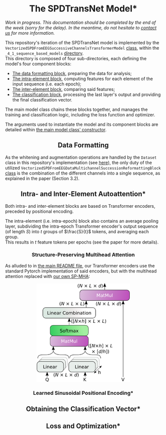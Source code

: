 <h1 style="text-align: center;">The SPDTransNet Model*</h1>

*Work in progress. This documentation should be completed by the end of the week (sorry for the delay). In the meantime,
do not hesitate to [contact us](mailto:mathieu.seraphim@unicaen.fr) for more information.*

This repository's iteration of the SPDTransNet model is implemented by the
`VectorizedSPDFromEEGSuccessiveChannelsTransformerModel` [class](../../_4_models/_4_1_sequence_based_models/VectorizedSPDFromEEGSuccessiveChannelsTransformerModel.py),
within the `_4_1_sequence_based_models` [directory](../../_4_models/_4_1_sequence_based_models).  
This directory is composed of four sub-directories, each defining the model's four component blocks:
- [The data formatting block](../../_4_models/_4_1_sequence_based_models/data_formatting_block), preparing the data for
analysis;
- [The intra-element block](../../_4_models/_4_1_sequence_based_models/intra_element_block), computing features for each
element of the input sequence (i.e. each epoch);
- [The inter-element block](../../_4_models/_4_1_sequence_based_models/inter_element_block), comparing said features;
- [The classification block](../../_4_models/_4_1_sequence_based_models/classification_block), processing the last
layer's output and providing the final classification vector.

The main model class chains these blocks together, and manages the training and classification logic, including the loss
function and optimizer.

The arguments used to instantiate the model and its component blocks are detailed within
[the main model class' constructor](../../_4_models/_4_1_sequence_based_models/VectorizedSPDFromEEGSuccessiveChannelsTransformerModel.py).

<h2 style="text-align: center;">Data Formatting</h2>

As the whitening and augmentation operations are handled by the `Dataset` class in this repository's implementation
(see [here](./2%20-%20From%20Signals%20To%20SPD%20Matrices%20To%20Tokens.md#dataset_processing)), the only duty of the
utilized `VectorizedSPDFromEEGDataMultichannelSuccessionReformattingBlock`
[class](../../_4_models/_4_1_sequence_based_models/data_formatting_block/SPD_from_EEG_data_reformatting/VectorizedSPDFromEEGDataMultichannelSuccessionReformattingBlock.py)
is the combination of the different channels into a single sequence, as explained in the paper (Section 3.2).

<h2 style="text-align: center;">Intra- and Inter-Element Autoattention*</h2>

Both intra- and inter-element blocks are based on Transformer encoders, preceded by positional encoding.

The intra-element (i.e. intra-epoch) block also contains an average pooling layer, subdividing the intra-epoch Transformer
encoder's output sequence (of length $S$) into $t$ groups of $\frac{S}{t}$ tokens, and averaging each group.  
This results in $t$ feature tokens per epochs (see the paper for more details).

<h3 style="text-align: center;">Structure-Preserving Multihead Attention</h3>

As alluded to in [the main README file](../../README.md#SPMHA), our Transformer encoders use the standard Pytorch
implementation of said encoders, but with the multihead attention replaced with
[our own SP-MHA](../../_4_models/_4_1_sequence_based_models/intra_element_block/Transformer_based_feature_extraction/layers/StructurePreservingMultiheadAttention.py):

<center><img src="./extras/spd_preserving_multihead_attention.png" alt="The SP-MHA architecture" width="300"/></center>


<h3 style="text-align: center;">Learned Sinusoidal Positional Encoding*</h3>

<h2 style="text-align: center;">Obtaining the Classification Vector*</h2>

<h2 style="text-align: center;">Loss and Optimization*</h2>